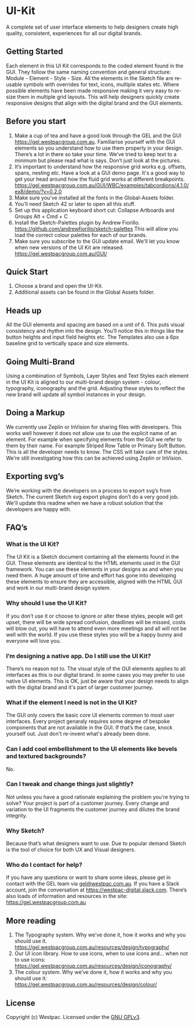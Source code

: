 # UI-Kit
A complete set of user interface elements to help designers create high quality, consistent, experiences for all our digital brands.

## Getting Started
Each element in this UI Kit corresponds to the coded element found in the GUI. They follow the same naming convention and general structure: Module - Element - Style - Size. All the elements in the Sketch file are re-usable symbols with overrides for text, icons, multiple states etc. Where possible elements have been made responsive making it very easy to re-size them in multiple grid layouts. This will help designers quickly create responsive designs that align with the digital brand and the GUI elements.

## Before you start
1. Make a cup of tea and have a good look through the GEL and the GUI https://gel.westpacgroup.com.au. Familiarise yourself with the GUI elements so you understand how to use them properly in your design. There’s a lot in there so take your time. We’ve tried to keep text to a minimum but please read what is says. Don’t just look at the pictures.
2. It’s important to understand how the responsive grid works e.g. offsets, spans, nesting etc. Have a look at a GUI demo page. It's a good way to get your head around how the fluid grid works at different breakpoints. https://gel.westpacgroup.com.au/GUI/WBC/examples/tabcordions/4.1.0/ex8/demo/?v=0.2.0
3. Make sure you’ve installed all the fonts in the Global-Assets folder.
4. You’ll need Sketch 42 or later to open all this stuff.
5. Set up this application keyboard short cut: Collapse Artboards and Groups  Alt + Cmd + C
6. Install the Sketch-Palettes plugin by Andrew Fiorillo. https://github.com/andrewfiorillo/sketch-palettes This will allow you load the correct colour palettes for each of our brands.
7. Make sure you subscribe to the GUI update email. We'll let you know when new versions of the UI Kit are released. https://gel.westpacgroup.com.au/GUI/

## Quick Start
1. Choose a brand and open the UI-Kit.
2. Additional assets can be found in the Global Assets folder.
  
## Heads up
All the GUI elements and spacing are based on a unit of 6. This puts visual consistency and rhythm into the design. You’ll notice this in things like the button heights and input field heights etc. The Templates also use a 6px baseline grid to vertically space and size elements.
  
## Going Multi-Brand
Using a combination of Symbols, Layer Styles and Text Styles each element in the UI Kit is aligned to our multi-brand design system - colour, typography, iconography and the grid. Adjusting these styles to reflect the new brand will update all symbol instances in your design.

## Doing a Markup
We currently use Zeplin or InVision for sharing files with developers. This works well however it does not allow use to use the explicit name of an element. For example when specifying elements from the GUI we refer to them by their name. For example Striped Row Table or Primary Soft Button. This is all the developer needs to know. The CSS will take care of the styles. We’re still investigating how this can be achieved using Zeplin or InVision.

## Exporting svg’s
We’re working with the developers on a process to export svg’s from Sketch. The current Sketch svg export plugins don’t do a very good job. We'll update this readme when we have a robust solution that the developers are happy with.

## FAQ’s

### What is the UI Kit?
The UI Kit is a Sketch document containing all the elements found in the GUI. These elements are identical to the HTML elements used in the GUI framework. You can use these elements in your designs as and when you need them.
A huge amount of time and effort has gone into developing these elements to ensure they are accessible, aligned with the HTML GUI and work in our multi-brand design system.

### Why should I use the UI Kit?
If you don’t use it or choose to ignore or alter these styles, people will get upset, there will be wide spread confusion, deadlines will be missed, costs will blow out, you will have to attend even more meetings and all will not be well with the world. If you use these styles you will be a happy bunny and everyone will love you.

### I’m designing a native app. Do I still use the UI Kit?
There’s no reason not to. The visual style of the GUI elements applies to all interfaces as this is our digital brand. In some cases you may prefer to use native UI elements. This is OK, just be aware that your design needs to align with the digital brand and it's part of larger customer journey.

### What if the element I need is not in the UI Kit?
The GUI only covers the basic core UI elements common to most user interfaces. Every project genaraly requires some degree of bespoke components that are not available in the GUI. If that’s the case, knock yourself out. Just don't re-invent what's already been done.

### Can I add cool embellishment to the UI elements like bevels and textured backgrounds?
No.

### Can I tweak and change things just slightly?
Not unless you have a good rationale explaining the problem you're trying to solve? Your project is part of a customer journey. Every change and variation to the UI fragments the customer journey and dilutes the brand integrity.

### Why Sketch?
Because that’s what designers want to use. Due to popular demand Sketch is the tool of choice for both UX and Visual designers.

### Who do I contact for help?
If you have any questions or want to share some ideas, please get in contact with the GEL team via gel@westpac.com.au. If you have a Slack account, join the conversation at https://westpac-digital.slack.com. There’s also loads of information and resources in the site: https://gel.westpacgroup.com.au

## More reading
1. The Typography system. Why we’ve done it, how it works and why you should use it. https://gel.westpacgroup.com.au/resources/design/typography/
2. Our UI icon library. How to use icons, when to use icons and… when not to use icons: https://gel.westpacgroup.com.au/resources/design/iconography/
3. The colour system. Why we’ve done it, how it works and why you should use it: https://gel.westpacgroup.com.au/resources/design/colour/

## License

Copyright (c) Westpac. Licensed under the [GNU GPLv3](https://raw.githubusercontent.com/WestpacCXTeam/Visual-Starter-Pack/master/LICENSE).
